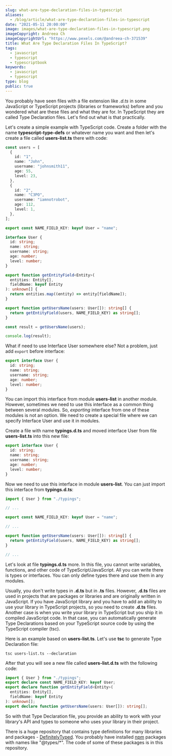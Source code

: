 ```yaml
---
slug: what-are-type-declaration-files-in-typescript
aliases:
  - /blog/article/what-are-type-declaration-files-in-typescript
date: "2021-05-11 20:00:00"
image: images/what-are-type-declaration-files-in-typescript.png
imageCopyright: Andreea Ch
imageCopyrightUrl: "https://www.pexels.com/@andreea-ch-371539"
title: What Are Type Declaration Files In TypeScript?
tags:
  - javascript
  - typescript
  - typescriptbook
keywords:
  - javascript
  - typescript
type: blog
public: true
---
```


You probably have seen files with a file extension like *.d.ts* in some JavaScript or TypeScript projects (libraries or frameworks) before and you wondered what are these files and what they are for. In TypeScript they are called Type Declaration files. Let's find out what is that practically.

Let's create a simple example with TypeScript code. Create a folder with the name **typescript-type-defs** or whatever name you want and then let's create a file called **users-list.ts** there with code:

````ts
const users = [
  {
    id: "1",
    name: "John",
    username: "johnsmith11",
    age: 55,
    level: 23,
  },
  {
    id: "2",
    name: "C3PO",
    username: "iamnotrobot",
    age: 112,
    level: 1,
  },
];

export const NAME_FIELD_KEY: keyof User = "name";

interface User {
  id: string;
  name: string;
  username: string;
  age: number;
  level: number;
}

export function getEntityField<Entity>(
  entities: Entity[],
  fieldName: keyof Entity
): unknown[] {
  return entities.map((entity) => entity[fieldName]);
}

export function getUsersName(users: User[]): string[] {
  return getEntityField(users, NAME_FIELD_KEY) as string[];
}

const result = getUsersName(users);

console.log(result);
````

What if need to use Interface User somewhere else? Not a problem, just add `export` before interface:

````ts
export interface User {
  id: string;
  name: string;
  username: string;
  age: number;
  level: number;
}
````

You can import this interface from module **users-list** in another module. However, sometimes we need to use this interface as a common thing between several modules. So, *exporting* interface from one of these modules is not an option. We need to create a special file where we can specify Interface User and use it in modules.

Create a file with name **typings.d.ts** and moved interface User from file **users-list.ts** into this new file:

````ts
export interface User {
  id: string;
  name: string;
  username: string;
  age: number;
  level: number;
}
````

Now we need to use this interface in module **users-list**. You can just import this interface from **typings.d.ts**:

````ts
import { User } from "./typings";

// ...

export const NAME_FIELD_KEY: keyof User = "name";

// ...

export function getUsersName(users: User[]): string[] {
  return getEntityField(users, NAME_FIELD_KEY) as string[];
}

// ...
````

Let's look at file **typings.d.ts** more. In this file, you cannot write variables, functions, and other code of TypeScript/JavaScript. All you can write there is types or interfaces. You can only define types there and use them in any modules.

Usually, you don't write types in **.d.ts** but in **.ts** files. However, **.d.ts** files are used in projects that are packages or libraries and are originally written in JavaScript. If you have JavaScript library and you have to add an ability to use your library in TypeScript projects, so you need to create **.d.ts** files. Another case is when you write your library in TypeScript but you ship it in compiled JavaScript code. In that case, you can automatically generate Type Declarations based on your TypeScript source code by using the TypeScript compiler (tsc).

Here is an example based on **users-list.ts**. Let's use **tsc** to generate Type Declaration file:

````
tsc users-list.ts --declaration
````

After that you will see a new file called **users-list.d.ts** with the following code:

````ts
import { User } from "./typings";
export declare const NAME_FIELD_KEY: keyof User;
export declare function getEntityField<Entity>(
  entities: Entity[],
  fieldName: keyof Entity
): unknown[];
export declare function getUsersName(users: User[]): string[];
````

So with that Type Declaration file, you provide an ability to work with your library's API and types to someone who uses your library in their project.

There is a huge repository that contains type definitions for many libraries and packages - [DefinitelyTyped](https://github.com/DefinitelyTyped/DefinitelyTyped). You probably have installed [npm](npm.md) packages with names like "@types/\*". The code of some of these packages is in this repository.
